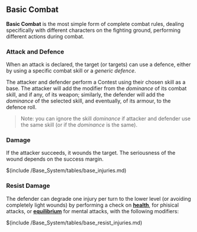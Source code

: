 ## Basic Combat

__Basic Combat__ is the most simple form of complete combat rules, dealing
specifically with different characters on the fighting ground, performing
different actions during combat.

### Attack and Defence

When an attack is declared, the target (or targets) can use a defence, either
by using a specific combat skill or a _generic defence_.

The attacker and defender perform a Contest using their chosen skill as a base.
The attacker will add the modifier from the _dominance_ of its combat skill,
and if any, of its weapon; similarly, the defender will add the _dominance_
of the selected skill, and eventually, of its armour, to the defence roll.

> Note: you can ignore the skill _dominance_ if attacker and defender use
the same skill (or if the _dominance_ is the same).

### Damage

If the attacker succeeds, it wounds the target. The seriousness of the wound
depends on the success margin.

$(include /Base_System/tables/base_injuries.md)

### Resist Damage

The defender can degrade one injury per turn to the lower level (or avoiding
completely light wounds) by performing a check on [__health__](#Health), for
phisical attacks, or [__equilibrium__](#Equilibrium) for mental attacks,
with the following modifiers:

$(include /Base_System/tables/base_resist_injuries.md)
